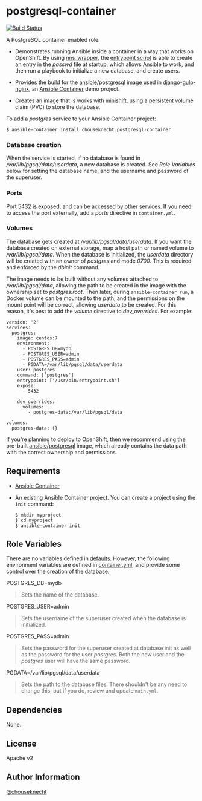 # postgresql-container

[![Build Status](https://travis-ci.org/chouseknecht/postgresql-container.svg?branch=master)](https://travis-ci.org/chouseknecht/postgresql-container)

A PostgreSQL container enabled role.

- Demonstrates running Ansible inside a container in a way that works on OpenShift. By using [nns_wrapper](https://cwrap.org/nss_wrapper.html), the [entrypoint script](./files/entrypoint.sh) is able to create an entry in the *passwd* file at startup, which allows Ansible to work, and then run a playbook to initialize a new database, and create users.

- Provides the build for the [ansible/postgresql](https://hub.docker.com/r/ansible/postgresql/) image used in [django-gulp-nginx](https://github.com/ansible/django-gulp-nginx), an [Ansible Container](https://github.com/ansible/ansible-container) demo project.

- Creates an image that is works with [minishift](https://github.com/minishift/minishift), using a persistent volume claim (PVC) to store the database.

To add a *postgres* service to your Ansible Container project:

```
$ ansible-container install chouseknecht.postgresql-container 
```
### Database creation

When the service is started, if no database is found in */var/lib/pgsql/data/userdata*, a new database is created. See *Role Variables* below for setting the database name, and the username and password of the superuser. 

### Ports

Port 5432 is exposed, and can be accessed by other services. If you need to access the port externally, add a *ports* directive in `container.yml`.

### Volumes

The database gets created at */var/lib/pgsql/data/userdata*. If you want the database created on external storage, map a host path or named volume to */var/lib/pgsql/data*. When the database is initialized, the *userdata* directory will be created with an owner of *postgres* and mode *0700*. This is required and enforced by the *dbinit* command.

The image needs to be built without any volumes attached to */var/lib/pgsql/data*, allowing the path to be created in the image with the ownership set to *postgres:root*. Then later, during `ansible-container run`, a Docker volume can be mounted to the path, and the permissions on the mount point will be correct, allowing *userdata* to be created. For this reason, it's best to add the *volume* directive to *dev_overrides*. For example:

```
version: '2'
services:
  postgres:
    image: centos:7
    environment:
      - POSTGRES_DB=mydb
      - POSTGRES_USER=admin
      - POSTGRES_PASS=admin
      - PGDATA=/var/lib/pgsql/data/userdata
    user: postgres
    command: ['postgres']
    entrypoint: ['/usr/bin/entrypoint.sh']
    expose:
      - 5432 

    dev_overrides:
      volumes:
        - postgres-data:/var/lib/pgsql/data

volumes:
  postgres-data: {}
```

If you're planning to deploy to OpenShift, then we recommend using the pre-built [ansible/postgresql](https://hub.docker.com/r/ansible/postgresql/) image, which already contains the data path with the correct ownership and permissions.

## Requirements

- [Ansible Container](https://github.com/ansible/ansible-container)
- An existing Ansible Container project. You can create a project using the `init` command:

    ```
    $ mkdir myproject
    $ cd myproject
    $ ansible-container init
    ```
## Role Variables

There are no variables defined in [defaults](./defaults/main.yml). However, the following environment variables are defined in [container.yml](./meta/container.yml), and provide some control over the creation of the database:

POSTGRES_DB=mydb
> Sets the name of the database.

POSTGRES_USER=admin
> Sets the username of the superuser created when the database is initialized.

POSTGRES_PASS=admin
> Sets the password for the superuser created at database init as well as the password for the user *postgres*. Both the new user and the *postgres* user will have the same password.

PGDATA=/var/lib/pgsql/data/userdata
> Sets the path to the database files. There shouldn't be any need to change this, but if you do, review and update `main.yml`.

## Dependencies

None. 

## License

Apache v2

## Author Information

[@chouseknecht](https://github.com/chouseknecht)
